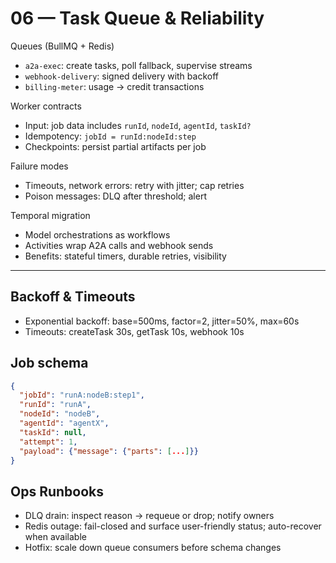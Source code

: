 # 06 — Task Queue & Reliability

Queues (BullMQ + Redis)
- `a2a-exec`: create tasks, poll fallback, supervise streams
- `webhook-delivery`: signed delivery with backoff
- `billing-meter`: usage → credit transactions

Worker contracts
- Input: job data includes `runId`, `nodeId`, `agentId`, `taskId?`
- Idempotency: `jobId = runId:nodeId:step`
- Checkpoints: persist partial artifacts per job

Failure modes
- Timeouts, network errors: retry with jitter; cap retries
- Poison messages: DLQ after threshold; alert

Temporal migration
- Model orchestrations as workflows
- Activities wrap A2A calls and webhook sends
- Benefits: stateful timers, durable retries, visibility

---

## Backoff & Timeouts
- Exponential backoff: base=500ms, factor=2, jitter=50%, max=60s
- Timeouts: createTask 30s, getTask 10s, webhook 10s

## Job schema
```json
{
  "jobId": "runA:nodeB:step1",
  "runId": "runA",
  "nodeId": "nodeB",
  "agentId": "agentX",
  "taskId": null,
  "attempt": 1,
  "payload": {"message": {"parts": [...]}}
}
```

## Ops Runbooks
- DLQ drain: inspect reason → requeue or drop; notify owners
- Redis outage: fail-closed and surface user-friendly status; auto-recover when available
- Hotfix: scale down queue consumers before schema changes